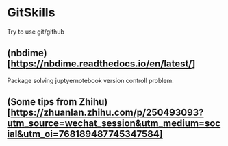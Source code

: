 # GitSkills
Try to use git/github

## (nbdime)[https://nbdime.readthedocs.io/en/latest/]
Package solving juptyernotebook version controll problem.

## (Some tips from Zhihu)[https://zhuanlan.zhihu.com/p/250493093?utm_source=wechat_session&utm_medium=social&utm_oi=768189487745347584]

